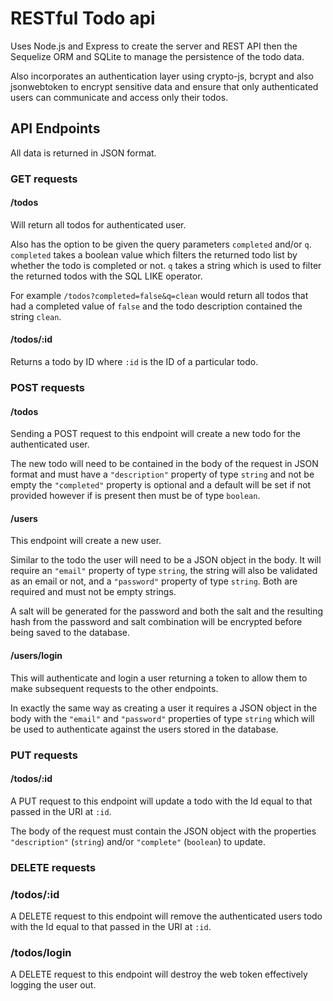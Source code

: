 # RESTful Todo api

Uses Node.js and Express to create the server and REST API then the Sequelize ORM and SQLite to manage the persistence of the todo data.

Also incorporates an authentication layer using crypto-js, bcrypt and also jsonwebtoken to encrypt sensitive data and ensure that only authenticated users can communicate and access only their todos.

## API Endpoints

All data is returned in JSON format.

### GET requests

#### /todos
Will return all todos for authenticated user.

Also has the option to be given the query parameters `completed` and/or `q`. `completed` takes a boolean value which filters the returned todo list by whether the todo is completed or not. `q` takes a string which is used to filter the returned todos with the SQL LIKE operator.

For example `/todos?completed=false&q=clean` would return all todos that had a completed value of `false` and the todo description contained the string `clean`.

#### /todos/:id
Returns a todo by ID where `:id` is the ID of a particular todo.

### POST requests

#### /todos
Sending a POST request to this endpoint will create a new todo for the authenticated user.

The new todo will need to be contained in the body of the request in JSON format and must have a `"description"` property of type `string` and not be empty the `"completed"` property is optional and a default will be set if not provided however if is present then must be of type `boolean`.

#### /users
This endpoint will create a new user.

Similar to the todo the user will need to be a JSON object in the body. It will require an `"email"` property of type `string`, the string will also be validated as an email or not, and a `"password"` property of type `string`. Both are required and must not be empty strings.

A salt will be generated for the password and both the salt and the resulting hash from the password and salt combination will be encrypted before being saved to the database.

#### /users/login
This will authenticate and login a user returning a token to allow them to make subsequent requests to the other endpoints.

In exactly the same way as creating a user it requires a JSON object in the body with the `"email"` and `"password"` properties of type `string` which will be used to authenticate against the users stored in the database.

### PUT requests

#### /todos/:id
A PUT request to this endpoint will update a todo with the Id equal to that passed in the URI at `:id`.

The body of the request must contain the JSON object with the properties `"description"` (`string`) and/or `"complete"` (`boolean`) to update.

### DELETE requests

### /todos/:id
A DELETE request to this endpoint will remove the authenticated users todo with the Id equal to that passed in the URI at `:id`.

### /todos/login
A DELETE request to this endpoint will destroy the web token effectively logging the user out.
